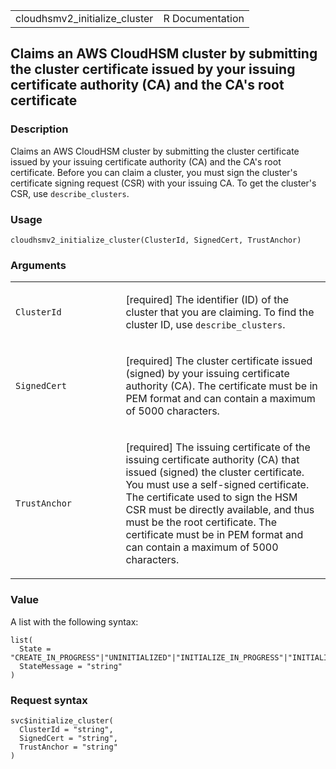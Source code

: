 <table style="width: 100%;">
<tbody>
<tr class="odd">
<td>cloudhsmv2_initialize_cluster</td>
<td style="text-align: right;">R Documentation</td>
</tr>
</tbody>
</table>

## Claims an AWS CloudHSM cluster by submitting the cluster certificate issued by your issuing certificate authority (CA) and the CA's root certificate

### Description

Claims an AWS CloudHSM cluster by submitting the cluster certificate
issued by your issuing certificate authority (CA) and the CA's root
certificate. Before you can claim a cluster, you must sign the cluster's
certificate signing request (CSR) with your issuing CA. To get the
cluster's CSR, use `describe_clusters`.

### Usage

    cloudhsmv2_initialize_cluster(ClusterId, SignedCert, TrustAnchor)

### Arguments

<table>
<colgroup>
<col style="width: 35%" />
<col style="width: 65%" />
</colgroup>
<tbody>
<tr class="odd">
<td><code
id="cloudhsmv2_initialize_cluster_:_ClusterId">ClusterId</code></td>
<td><p>[required] The identifier (ID) of the cluster that you are
claiming. To find the cluster ID, use
<code>describe_clusters</code>.</p></td>
</tr>
<tr class="even">
<td><code
id="cloudhsmv2_initialize_cluster_:_SignedCert">SignedCert</code></td>
<td><p>[required] The cluster certificate issued (signed) by your
issuing certificate authority (CA). The certificate must be in PEM
format and can contain a maximum of 5000 characters.</p></td>
</tr>
<tr class="odd">
<td><code
id="cloudhsmv2_initialize_cluster_:_TrustAnchor">TrustAnchor</code></td>
<td><p>[required] The issuing certificate of the issuing certificate
authority (CA) that issued (signed) the cluster certificate. You must
use a self-signed certificate. The certificate used to sign the HSM CSR
must be directly available, and thus must be the root certificate. The
certificate must be in PEM format and can contain a maximum of 5000
characters.</p></td>
</tr>
</tbody>
</table>

### Value

A list with the following syntax:

    list(
      State = "CREATE_IN_PROGRESS"|"UNINITIALIZED"|"INITIALIZE_IN_PROGRESS"|"INITIALIZED"|"ACTIVE"|"UPDATE_IN_PROGRESS"|"DELETE_IN_PROGRESS"|"DELETED"|"DEGRADED",
      StateMessage = "string"
    )

### Request syntax

    svc$initialize_cluster(
      ClusterId = "string",
      SignedCert = "string",
      TrustAnchor = "string"
    )
